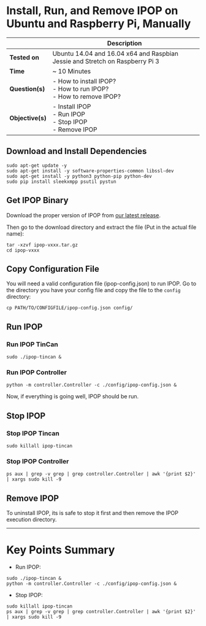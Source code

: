 # Install, Run, and Remove IPOP on Ubuntu and Raspberry Pi, Manually

|  | Description |
|---|---|
| **Tested on** | Ubuntu 14.04 and 16.04 x64 and Raspbian Jessie and Stretch on Raspberry Pi 3 |
| **Time** | ~ 10 Minutes |
| **Question(s)** | - How to install IPOP?<br /> - How to run IPOP?<br /> - How to remove IPOP? |
| **Objective(s)**| - Install IPOP<br /> - Run IPOP<br /> - Stop IPOP<br /> - Remove IPOP |

## Download and Install Dependencies

```shell
sudo apt-get update -y
sudo apt-get install -y software-properties-common libssl-dev
sudo apt-get install -y python3 python-pip python-dev
sudo pip install sleekxmpp psutil pystun
```

## Get IPOP Binary

Download the proper version of IPOP from [our latest release].

Then go to the download directory and extract the file (Put in the actual file name):

```shell
tar -xzvf ipop-vxxx.tar.gz
cd ipop-vxxx
```

## Copy Configuration File

You will need a valid configuration file (ipop-config.json) to run IPOP. Go to the directory you have your config file and copy the file to the `config` directory:

```shell
cp PATH/TO/CONFIGFILE/ipop-config.json config/
```

## Run IPOP

### Run IPOP TinCan

```shell
sudo ./ipop-tincan &
```

### Run IPOP Controller

```shell
python -m controller.Controller -c ./config/ipop-config.json &
```

Now, if everything is going well, IPOP should be run.

## Stop IPOP

### Stop IPOP Tincan

```shell
sudo killall ipop-tincan  
```

### Stop IPOP Controller

```shell
ps aux | grep -v grep | grep controller.Controller | awk '{print $2}' | xargs sudo kill -9
```

## Remove IPOP

To uninstall IPOP, its is safe to stop it first and then remove the IPOP execution directory.

---

# Key Points Summary

- Run IPOP:

```shell
sudo ./ipop-tincan &
python -m controller.Controller -c ./config/ipop-config.json &
```
- Stop IPOP:

```shell
sudo killall ipop-tincan  
ps aux | grep -v grep | grep controller.Controller | awk '{print $2}' | xargs sudo kill -9
```

[our latest release]: https://github.com/ipop-project/Downloads/releases